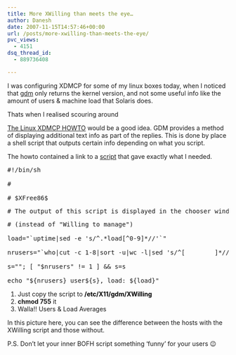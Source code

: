 ```yaml
---
title: More XWilling than meets the eye…
author: Danesh
date: 2007-11-15T14:57:46+00:00
url: /posts/more-xwilling-than-meets-the-eye/
pvc_views:
  - 4151
dsq_thread_id:
  - 889736408

---
```

I was configuring XDMCP for some of my linux boxes today, when I noticed that [gdm][1] only returns the kernel version, and not some useful info like the amount of users & machine load that Solaris does.

<!--more-->Thats when I realised scouring around 

[The Linux XDMCP HOWTO][2] would be a good idea. GDM provides a method of displaying additional text info as part of the replies. This is done by place a shell script that outputs certain info depending on what you script.

The howto contained a link to a [script][3] that gave exactly what I needed.

<pre>#!/bin/sh

#

# $XFree86$</pre>

<pre># The output of this script is displayed in the chooser window.</pre>

<pre># (instead of "Willing to manage")

load="`uptime|sed -e 's/^.*load[^0-9]*//'`"

nrusers="`who|cut -c 1-8|sort -u|wc -l|sed 's/^[        ]*//'`"

s=""; [ "$nrusers" != 1 ] && s=s

echo "${nrusers} user${s}, load: ${load}"</pre>

  1. Just copy the script to <font color="#000000"><strong>/etc/X11/gdm/XWilling</strong></font>
  2. **chmod 755** it
  3. Walla!! Users & Load Averages

In this picture here, you can see the difference between the hosts with the XWilling script and those without.

P.S. Don&#8217;t let your inner BOFH script something &#8216;funny&#8217; for your users 😉

 [1]: http://en.wikipedia.org/wiki/GNOME_Display_Manager
 [2]: http://en.tldp.org/HOWTO/XDMCP-HOWTO/
 [3]: http://www.penguinlovers.net/linux/xwilling.html